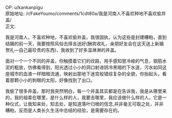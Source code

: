 
OP: u/kankanpigu  
原始地址: /r/FakeYoumo/comments/1cdt80a/我是河南人不喜欢种地不喜欢偷井盖/  
正文:  


我是河南人，不喜欢种地，不喜欢偷井盖，我很固执，认为这些是封建糟粕，直到结婚的前一天，我要按照风俗去择吉送好(酬宾收礼，亲朋好友会在这天送上新婚贺礼—自己最珍贵的东西)，我收到了好多湿淋淋的井盖。 
面对一个一个不同的井盖，你触摸着它们的纹路，用手感知窨冷峻的气息，钢筋水泥的粗放，仿佛看得到，阳光透过小小的洞口射进阴冷黑暗的下水道，污水如同这座城市的血液一样暗暗流通，映射出那地下迷宫般错综复杂的全貌，你抬起头，看着那颗小小的刺眼的太阳，好像找到了出口。 
我偷了很多井盖，那时我突然明白，每一个井盖其实都是在告诉我，我是从哪里来的，我的祖辈在哪里，是什么样的人，我要去哪里，我应该做什么样的人。它是一种仪式，让我知来处，知去处，是知道落叶归根的信念,并非毫无可取之处，并非糟粕，反而是人类长久生活中总结的经验，是需要存在的。
